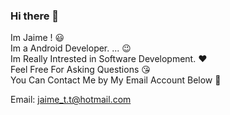 ### Hi there 👋

Im Jaime ! 😃 <br>
Im a Android Developer. ... 😉 <br>
Im Really Intrested in Software Development. ❤️ <br>
Feel Free For Asking Questions 😘 <br>
You Can Contact Me by My Email Account Below 👊 <br>

Email: jaime_t.t@hotmail.com


